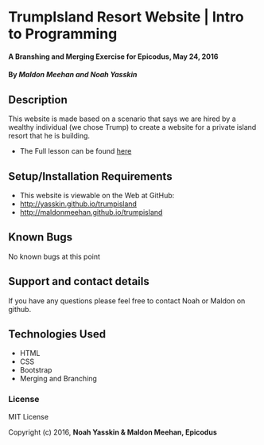 # TrumpIsland Resort Website | Intro to Programming

#### A Branshing and Merging Exercise for Epicodus, May 24, 2016

#### By **_Maldon Meehan and Noah Yasskin_**

## Description

This website is made based on a scenario that says we are hired by a wealthy individual (we chose Trump) to create a website for a private island resort that he is building.

* The Full lesson can be found
<a href="https://www.learnhowtoprogram.com/intro-to-programming/git-html-and-css/practice-branching-and-merging">here</a>

## Setup/Installation Requirements

* This website is viewable on the Web at GitHub:
* http://yasskin.github.io/trumpisland
* http://maldonmeehan.github.io/trumpisland

## Known Bugs

No known bugs at this point

## Support and contact details

If you have any questions please feel free to contact Noah or Maldon on github.

## Technologies Used

* HTML
* CSS
* Bootstrap
* Merging and Branching

### License

MIT License

Copyright (c) 2016, **Noah Yasskin & Maldon Meehan, Epicodus**
